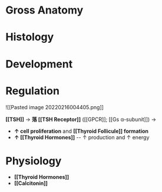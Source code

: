 # Gross Anatomy


# Histology


# Development

# Regulation

![[Pasted image 20220216004405.png]]

**[[TSH]]** → **落 [[TSH Receptor]]** ([[GPCR]]; [[Gs α-subunit]]) → 
- **↑ cell proliferation** and **[[Thyroid Follicule]] formation**
- **↑ [[Thyroid Hormones]]** -- ↑ production and ↑ energy

# Physiology
- **[[Thyroid Hormones]]**
- **[[Calcitonin]]**
